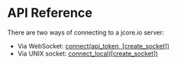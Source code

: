 # API Reference

There are two ways of connecting to a jcore.io server:

* Via WebSocket: [connect(api_token, [create_socket])](connect.md)
* Via UNIX socket: [connect_local([create_socket])](connect_local.md)
